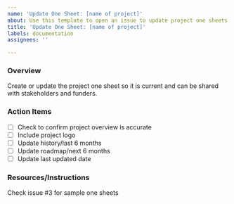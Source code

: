 ```yaml
---
name: 'Update One Sheet: [name of project]'
about: Use this template to open an issue to update project one sheets
title: 'Update One Sheet: [name of project]'
labels: documentation
assignees: ''

---
```


### Overview
Create or update the project one sheet so it is current and can be shared with stakeholders and funders.

### Action Items
- [ ] Check to confirm project overview is accurate
- [ ] Include project logo
- [ ] Update history/last 6 months
- [ ] Update roadmap/next 6 months
- [ ] Update last updated date

### Resources/Instructions
Check issue #3 for sample one sheets

